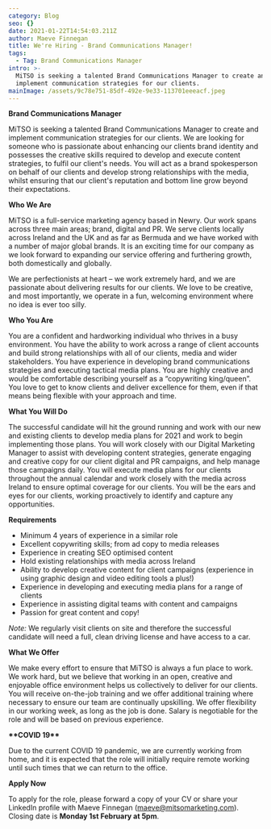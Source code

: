 ```yaml
---
category: Blog
seo: {}
date: 2021-01-22T14:54:03.211Z
author: Maeve Finnegan
title: We're Hiring - Brand Communications Manager!
tags:
  - Tag: Brand Communications Manager
intro: >-
  MiTSO is seeking a talented Brand Communications Manager to create and
  implement communication strategies for our clients. 
mainImage: /assets/9c78e751-85df-492e-9e33-113701eeeacf.jpeg
---
```

**Brand Communications Manager** 

MiTSO is seeking a talented Brand Communications Manager to create and implement communication strategies for our clients. We are looking for someone who is passionate about enhancing our clients brand identity and possesses the creative skills required to develop and execute content strategies, to fulfil our client's needs. You will act as a brand spokesperson on behalf of our clients and develop strong relationships with the media, whilst ensuring that our client's reputation and bottom line grow beyond their expectations.  

**Who We Are** 

MiTSO is a full-service marketing agency based in Newry. Our work spans across three main areas; brand, digital and PR. We serve clients locally across Ireland and the UK and as far as Bermuda and we have worked with a number of major global brands. It is an exciting time for our company as we look forward to expanding our service offering and furthering growth, both domestically and globally.  

We are perfectionists at heart – we work extremely hard, and we are passionate about delivering results for our clients. We love to be creative, and most importantly, we operate in a fun, welcoming environment where no idea is ever too silly. 

**Who You Are** 

You are a confident and hardworking individual who thrives in a busy environment. You have the ability to work across a range of client accounts and build strong relationships with all of our clients, media and wider stakeholders. You have experience in developing brand communications strategies and executing tactical media plans. You are highly creative and would be comfortable describing yourself as a “copywriting king/queen”. You love to get to know clients and deliver excellence for them, even if that means being flexible with your approach and time.   

**What You Will Do** 

The successful candidate will hit the ground running and work with our new and existing clients to develop media plans for 2021 and work to begin implementing those plans. You will work closely with our Digital Marketing Manager to assist with developing content strategies, generate engaging and creative copy for our client digital and PR campaigns, and help manage those campaigns daily. You will execute media plans for our clients throughout the annual calendar and work closely with the media across Ireland to ensure optimal coverage for our clients. You will be the ears and eyes for our clients, working proactively to identify and capture any opportunities.  

**Requirements** 

* Minimum 4 years of experience in a similar role 
* Excellent copywriting skills; from ad copy to media releases 
* Experience in creating SEO optimised content 
* Hold existing relationships with media across Ireland 
* Ability to develop creative content for client campaigns (experience in using graphic design and video editing tools a plus!) 
* Experience in developing and executing media plans for a range of clients  
* Experience in assisting digital teams with content and campaigns 
* Passion for great content and copy! 

_Note:_ We regularly visit clients on site and therefore the successful candidate will need a full, clean driving license and have access to a car. 

**What We Offer** 

We make every effort to ensure that MiTSO is always a fun place to work. We work hard, but we believe that working in an open, creative and enjoyable office environment helps us collectively to deliver for our clients. You will receive on-the-job training and we offer additional training where necessary to ensure our team are continually upskilling. We offer flexibility in our working week, as long as the job is done. Salary is negotiable for the role and will be based on previous experience. 

**\*\*COVID 19\*\*** 

Due to the current COVID 19 pandemic, we are currently working from home, and it is expected that the role will initially require remote working until such times that we can return to the office.  

**Apply Now** 

To apply for the role, please forward a copy of your CV or share your LinkedIn profile with Maeve Finnegan (maeve@mitsomarketing.com). Closing date is **Monday 1st February at 5pm**.
